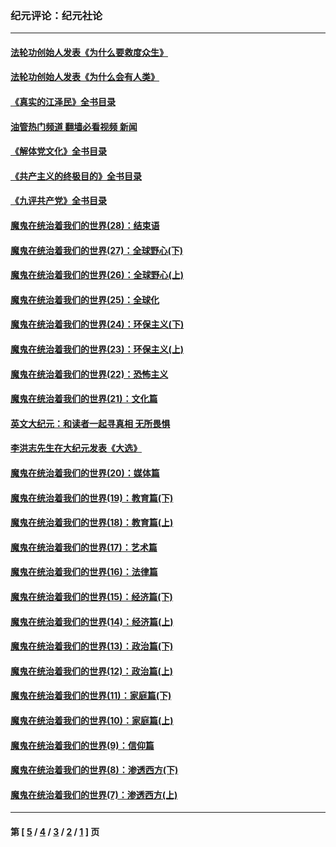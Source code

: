 ### 纪元评论：纪元社论
---
#### [法轮功创始人发表《为什么要救度众生》](../../pages/nsc422/n13975246.md?05010330) 
#### [法轮功创始人发表《为什么会有人类》](../../pages/nsc422/n13912117.md?05010330) 
#### [《真实的江泽民》全书目录](../../pages/nsc422/n13721399.md?05010330) 
#### [油管热门频道 翻墙必看视频 新闻](ok?05010330)
#### [《解体党文化》全书目录](../../pages/nsc422/n13721157.md?05010330) 
#### [《共产主义的终极目的》全书目录](../../pages/nsc422/n13721048.md?05010330) 
#### [《九评共产党》全书目录](../../pages/nsc422/n13708085.md?05010330) 
#### [魔鬼在统治着我们的世界(28)：结束语](../../pages/nsc422/n10936246.md?05010330) 
#### [魔鬼在统治着我们的世界(27)：全球野心(下)](../../pages/nsc422/n10928319.md?05010330) 
#### [魔鬼在统治着我们的世界(26)：全球野心(上)](../../pages/nsc422/n10900318.md?05010330) 
#### [魔鬼在统治着我们的世界(25)：全球化](../../pages/nsc422/n10788205.md?05010330) 
#### [魔鬼在统治着我们的世界(24)：环保主义(下)](../../pages/nsc422/n10695307.md?05010330) 
#### [魔鬼在统治着我们的世界(23)：环保主义(上)](../../pages/nsc422/n10688613.md?05010330) 
#### [魔鬼在统治着我们的世界(22)：恐怖主义](../../pages/nsc422/n10614727.md?05010330) 
#### [魔鬼在统治着我们的世界(21)：文化篇](../../pages/nsc422/n10597706.md?05010330) 
#### [英文大纪元：和读者一起寻真相 无所畏惧](../../pages/nsc422/n12542027.md?05010330) 
#### [李洪志先生在大纪元发表《大选》](../../pages/nsc422/n12534746.md?05010330) 
#### [魔鬼在统治着我们的世界(20)：媒体篇](../../pages/nsc422/n10586579.md?05010330) 
#### [魔鬼在统治着我们的世界(19)：教育篇(下)](../../pages/nsc422/n10564808.md?05010330) 
#### [魔鬼在统治着我们的世界(18)：教育篇(上)](../../pages/nsc422/n10526970.md?05010330) 
#### [魔鬼在统治着我们的世界(17)：艺术篇](../../pages/nsc422/n10499093.md?05010330) 
#### [魔鬼在统治着我们的世界(16)：法律篇](../../pages/nsc422/n10485969.md?05010330) 
#### [魔鬼在统治着我们的世界(15)：经济篇(下)](../../pages/nsc422/n10469975.md?05010330) 
#### [魔鬼在统治着我们的世界(14)：经济篇(上)](../../pages/nsc422/n10457370.md?05010330) 
#### [魔鬼在统治着我们的世界(13)：政治篇(下)](../../pages/nsc422/n10448270.md?05010330) 
#### [魔鬼在统治着我们的世界(12)：政治篇(上)](../../pages/nsc422/n10444576.md?05010330) 
#### [魔鬼在统治着我们的世界(11)：家庭篇(下)](../../pages/nsc422/n10440961.md?05010330) 
#### [魔鬼在统治着我们的世界(10)：家庭篇(上)](../../pages/nsc422/n10435448.md?05010330) 
#### [魔鬼在统治着我们的世界(9)：信仰篇](../../pages/nsc422/n10432159.md?05010330) 
#### [魔鬼在统治着我们的世界(8)：渗透西方(下)](../../pages/nsc422/n10429603.md?05010330) 
#### [魔鬼在统治着我们的世界(7)：渗透西方(上)](../../pages/nsc422/n10426013.md?05010330) 

---
#### 第 [ [5](./5.md?05010330) / [4](./4.md?05010330) / [3](./3.md?05010330) / [2](./2.md?05010330) / [1](./1.md?05010330) ] 页
